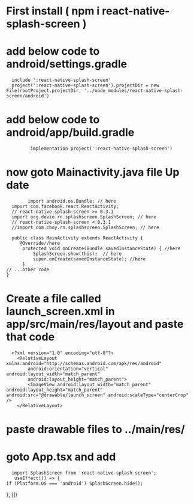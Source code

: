 # First install ( npm i react-native-splash-screen )
# add below code to android/settings.gradle

      include ':react-native-splash-screen'   
      project(':react-native-splash-screen').projectDir = new File(rootProject.projectDir, '../node_modules/react-native-splash-screen/android')

# add below code to android/app/build.gradle
             implementation project(':react-native-splash-screen')
      
# now goto Mainactivity.java file Up date 
            import android.os.Bundle; // here
      import com.facebook.react.ReactActivity;
      // react-native-splash-screen >= 0.3.1
      import org.devio.rn.splashscreen.SplashScreen; // here
      // react-native-splash-screen < 0.3.1
      //import com.cboy.rn.splashscreen.SplashScreen; // here
      
      public class MainActivity extends ReactActivity {
         @Override//here
          protected void onCreate(Bundle savedInstanceState) { //here
              SplashScreen.show(this);  // here
              super.onCreate(savedInstanceState); //here
          }
    // ...other code
    }

# Create a file called launch_screen.xml in app/src/main/res/layout and paste that code
      <?xml version="1.0" encoding="utf-8"?>
        <RelativeLayout xmlns:android="http://schemas.android.com/apk/res/android"
            android:orientation="vertical" android:layout_width="match_parent"
            android:layout_height="match_parent">
            <ImageView android:layout_width="match_parent" android:layout_height="match_parent" android:src="@drawable/launch_screen" android:scaleType="centerCrop" />
        </RelativeLayout>


# paste drawable files to ../main/res/

# goto App.tsx and add
      import SplashScreen from 'react-native-splash-screen';
       useEffect(() => {
    if (Platform.OS === 'android') SplashScreen.hide();
  }, [])
